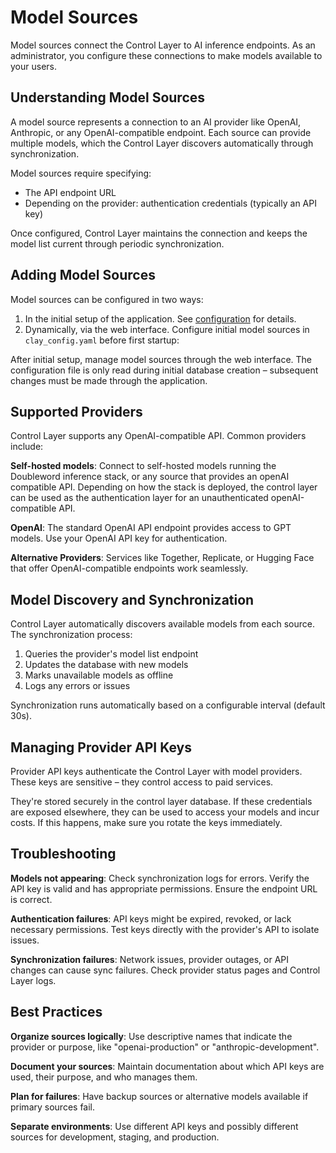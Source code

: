 # Model Sources

Model sources connect the Control Layer to AI inference endpoints. As an
administrator, you configure these connections to make models available to your
users.

## Understanding Model Sources

A model source represents a connection to an AI provider like OpenAI,
Anthropic, or any OpenAI-compatible endpoint. Each source can provide multiple
models, which the Control Layer discovers automatically through synchronization.

Model sources require specifying:

- The API endpoint URL
- Depending on the provider: authentication credentials (typically an API key)

Once configured, Control Layer maintains the connection and keeps the model
list current through periodic synchronization.

## Adding Model Sources

Model sources can be configured in two ways:

1. In the initial setup of the application. See
   [configuration](../../reference/configuration) for details.
2. Dynamically, via the web interface.
Configure initial model sources in `clay_config.yaml` before first startup:

After initial setup, manage model sources through the web interface. The
configuration file is only read during initial database creation – subsequent
changes must be made through the application.

## Supported Providers

Control Layer supports any OpenAI-compatible API. Common providers include:

**Self-hosted models**: Connect to self-hosted models running the Doubleword
inference stack, or any source that provides an openAI compatible API.
Depending on how the stack is deployed, the control layer can be used as the
authentication layer for an unauthenticated openAI-compatible API.

**OpenAI**: The standard OpenAI API endpoint provides access to GPT models. Use
your OpenAI API key for authentication.

**Alternative Providers**: Services like Together, Replicate, or Hugging Face
that offer OpenAI-compatible endpoints work seamlessly.

## Model Discovery and Synchronization

Control Layer automatically discovers available models from each source. The
synchronization process:

1. Queries the provider's model list endpoint
2. Updates the database with new models
3. Marks unavailable models as offline
4. Logs any errors or issues

Synchronization runs automatically based on a configurable interval (default 30s).

## Managing Provider API Keys

Provider API keys authenticate the Control Layer with model providers. These
keys are sensitive – they control access to paid services.  

They're stored securely in the control layer database. If these credentials are
exposed elsewhere, they can be used to access your models and incur costs. If
this happens, make sure you rotate the keys immediately.

## Troubleshooting

**Models not appearing**: Check synchronization logs for errors. Verify the API
key is valid and has appropriate permissions. Ensure the endpoint URL is
correct.

**Authentication failures**: API keys might be expired, revoked, or lack
necessary permissions. Test keys directly with the provider's API to isolate
issues.

**Synchronization failures**: Network issues, provider outages, or API changes
can cause sync failures. Check provider status pages and Control Layer logs.

## Best Practices

**Organize sources logically**: Use descriptive names that indicate the
provider or purpose, like "openai-production" or "anthropic-development".

**Document your sources**: Maintain documentation about which API keys are
used, their purpose, and who manages them.

**Plan for failures**: Have backup sources or alternative models available if
primary sources fail.

**Separate environments**: Use different API keys and possibly different
sources for development, staging, and production.
